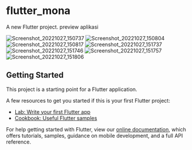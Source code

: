 # flutter_mona

A new Flutter project.
preview aplikasi

![Screenshot_20221027_150737](https://user-images.githubusercontent.com/45621594/198247844-8b8a5f87-d277-4821-b218-cb5bfda12121.jpg) ![Screenshot_20221027_150804](https://user-images.githubusercontent.com/45621594/198247857-fe96a388-da84-45c7-ac6c-dc1706450222.jpg)
![Screenshot_20221027_150817](https://user-images.githubusercontent.com/45621594/198247863-ff2fdaac-a365-474e-b4d4-496b18287541.jpg) ![Screenshot_20221027_151737](https://user-images.githubusercontent.com/45621594/198247876-b57eee2c-a7fb-488b-ad23-3c826e54e1f0.jpg)
![Screenshot_20221027_151746](https://user-images.githubusercontent.com/45621594/198247894-50872fd6-9f1c-4eb5-857f-359f0238b747.jpg) ![Screenshot_20221027_151757](https://user-images.githubusercontent.com/45621594/198247903-a2747fe1-24e4-4823-8ca7-ab469c11512b.jpg)
![Screenshot_20221027_151806](https://user-images.githubusercontent.com/45621594/198247907-6501e0b5-63b4-4d06-8466-e47375d79978.jpg)


## Getting Started

This project is a starting point for a Flutter application.

A few resources to get you started if this is your first Flutter project:

- [Lab: Write your first Flutter app](https://flutter.dev/docs/get-started/codelab)
- [Cookbook: Useful Flutter samples](https://flutter.dev/docs/cookbook)

For help getting started with Flutter, view our
[online documentation](https://flutter.dev/docs), which offers tutorials,
samples, guidance on mobile development, and a full API reference.
